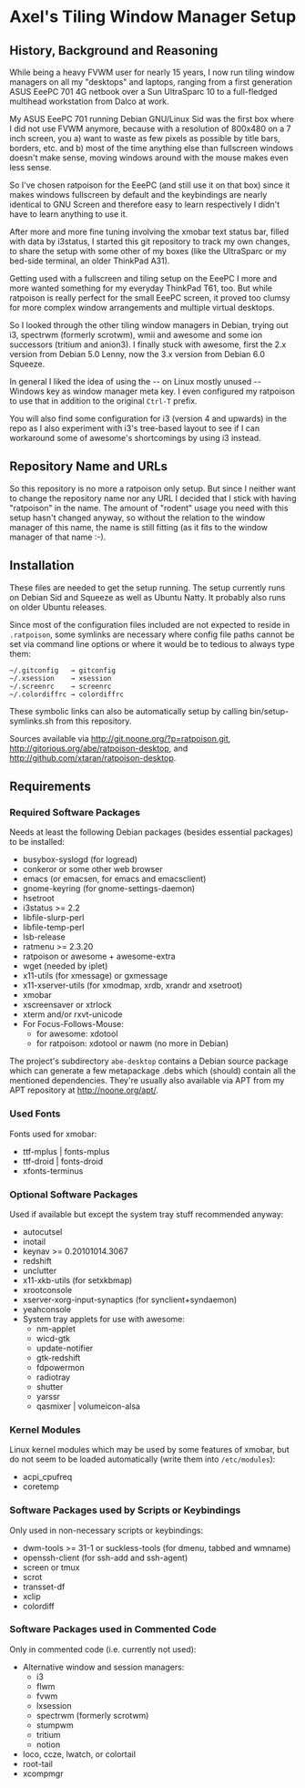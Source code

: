 Axel's Tiling Window Manager Setup
==================================

History, Background and Reasoning
---------------------------------

While being a heavy FVWM user for nearly 15 years, I now run tiling
window managers on all my "desktops" and laptops, ranging from a first
generation ASUS EeePC 701 4G netbook over a Sun UltraSparc 10 to a
full-fledged multihead workstation from Dalco at work.

My ASUS EeePC 701 running Debian GNU/Linux Sid was the first box where
I did not use FVWM anymore, because with a resolution of 800x480 on a
7 inch screen, you a) want to waste as few pixels as possible by title
bars, borders, etc. and b) most of the time anything else than
fullscreen windows doesn't make sense, moving windows around with the
mouse makes even less sense.

So I've chosen ratpoison for the EeePC (and still use it on that box)
since it makes windows fullscreen by default and the keybindings are
nearly identical to GNU Screen and therefore easy to learn
respectively I didn't have to learn anything to use it.

After more and more fine tuning involving the xmobar text status bar,
filled with data by i3status, I started this git repository to track
my own changes, to share the setup with some other of my boxes (like
the UltraSparc or my bed-side terminal, an older ThinkPad A31).

Getting used with a fullscreen and tiling setup on the EeePC I more
and more wanted something for my everyday ThinkPad T61, too. But while
ratpoison is really perfect for the small EeePC screen, it proved too
clumsy for more complex window arrangements and multiple virtual
desktops.

So I looked through the other tiling window managers in Debian, trying
out i3, spectrwm (formerly scrotwm), wmii and awesome and some ion
successors (tritium and anion3). I finally stuck with awesome, first
the 2.x version from Debian 5.0 Lenny, now the 3.x version from Debian
6.0 Squeeze.

In general I liked the idea of using the -- on Linux mostly unused --
Windows key as window manager meta key. I even configured my ratpoison
to use that in addition to the original `Ctrl-T` prefix.

You will also find some configuration for i3 (version 4 and upwards)
in the repo as I also experiment with i3's tree-based layout to see if
I can workaround some of awesome's shortcomings by using i3 instead.


Repository Name and URLs
------------------------

So this repository is no more a ratpoison only setup. But since I
neither want to change the repository name nor any URL I decided that
I stick with having "ratpoison" in the name. The amount of "rodent"
usage you need with this setup hasn't changed anyway, so without the
relation to the window manager of this name, the name is still fitting
(as it fits to the window manager of that name :-).


Installation
------------

These files are needed to get the setup running. The setup currently
runs on Debian Sid and Squeeze as well as Ubuntu Natty. It probably
also runs on older Ubuntu releases.

Since most of the configuration files included are not expected to
reside in `.ratpoison`, some symlinks are necessary where config file
paths cannot be set via command line options or where it would be to
tedious to always type them:

    ~/.gitconfig   → gitconfig
    ~/.xsession    → xsession
    ~/.screenrc    → screenrc
    ~/.colordiffrc → colordiffrc

These symbolic links can also be automatically setup by calling
bin/setup-symlinks.sh from this repository.

Sources available via http://git.noone.org/?p=ratpoison.git,
http://gitorious.org/abe/ratpoison-desktop, and
http://github.com/xtaran/ratpoison-desktop.

Requirements
------------

### Required Software Packages

Needs at least the following Debian packages (besides essential
packages) to be installed:

* busybox-syslogd (for logread)
* conkeror or some other web browser
* emacs (or emacsen, for emacs and emacsclient)
* gnome-keyring (for gnome-settings-daemon)
* hsetroot
* i3status >= 2.2
* libfile-slurp-perl
* libfile-temp-perl
* lsb-release
* ratmenu >= 2.3.20
* ratpoison or awesome + awesome-extra
* wget (needed by iplet)
* x11-utils (for xmessage) or gxmessage
* x11-xserver-utils (for xmodmap, xrdb, xrandr and xsetroot)
* xmobar
* xscreensaver or xtrlock
* xterm and/or rxvt-unicode
* For Focus-Follows-Mouse:
  * for awesome: xdotool
  * for ratpoison: xdotool or nawm (no more in Debian)

The project's subdirectory `abe-desktop` contains a Debian source
package which can generate a few metapackage .debs which (should)
contain all the mentioned dependencies. They're usually also available
via APT from my APT repository at http://noone.org/apt/.

### Used Fonts

Fonts used for xmobar:

* ttf-mplus | fonts-mplus
* ttf-droid | fonts-droid
* xfonts-terminus

### Optional Software Packages

Used if available but except the system tray stuff recommended anyway:

* autocutsel
* inotail
* keynav >= 0.20101014.3067
* redshift
* unclutter
* x11-xkb-utils (for setxkbmap)
* xrootconsole
* xserver-xorg-input-synaptics (for synclient+syndaemon)
* yeahconsole
* System tray applets for use with awesome:
  * nm-applet
  * wicd-gtk
  * update-notifier
  * gtk-redshift
  * fdpowermon
  * radiotray
  * shutter
  * yarssr
  * qasmixer | volumeicon-alsa

### Kernel Modules

Linux kernel modules which may be used by some features of xmobar, but
do not seem to be loaded automatically (write them into `/etc/modules`):

* acpi_cpufreq
* coretemp

### Software Packages used by Scripts or Keybindings

Only used in non-necessary scripts or keybindings:

* dwm-tools >= 31-1 or suckless-tools (for dmenu, tabbed and wmname)
* openssh-client (for ssh-add and ssh-agent)
* screen or tmux
* scrot
* transset-df
* xclip
* colordiff

### Software Packages used in Commented Code

Only in commented code (i.e. currently not used):

* Alternative window and session managers:
  * i3
  * flwm
  * fvwm
  * lxsession
  * spectrwm (formerly scrotwm)
  * stumpwm
  * tritium
  * notion
* loco, ccze, lwatch, or colortail
* root-tail
* xcompmgr

